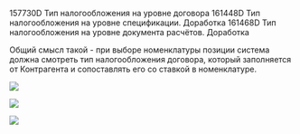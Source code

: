 
157730D Тип налогообложения на уровне договора 161448D Тип налогообложения на уровне спецификации. Доработка 161468D Тип налогообложения на уровне документа расчётов. Доработка

Общий смысл такой - при выборе номенклатуры позиции система должна смотреть тип налогообложения договора, который заполняется от Контрагента и сопоставлять его со ставкой в номенклатуре.

![](Pasted%20image%2020250611154453.png)

![](Pasted%20image%2020250611154603.png)

![](JwcYL79HiD.png)